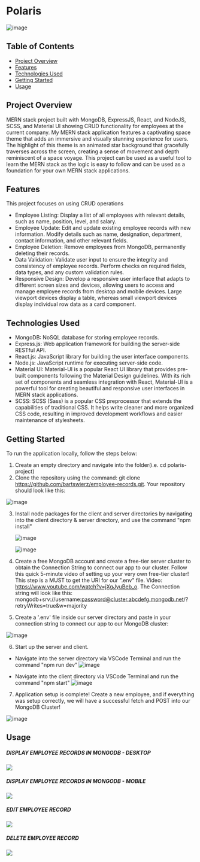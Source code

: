 # Polaris

![image](https://github.com/bartswierz/employee-records/assets/100662080/4164178d-e221-4663-b585-adf42f7cf3d9)

## Table of Contents

- [Project Overview](#project-overview)
- [Features](#features)
- [Technologies Used](#technologies-used)
- [Getting Started](#getting-started)
- [Usage](#usage)

## Project Overview

MERN stack project built with MongoDB, ExpressJS, React, and NodeJS, SCSS, and Material UI showing CRUD functionality for employees at the current company. My MERN stack application features a captivating space theme that adds an immersive and visually stunning experience for users. The highlight of this theme is an animated star background that gracefully traverses across the screen, creating a sense of movement and depth reminiscent of a space voyage. This project can be used as a useful tool to learn the MERN stack as the logic is easy to follow and can be used as a foundation for your own MERN stack applications.

## Features

<!-- List the key features of your project. Describe each feature briefly and explain how it benefits the users. -->
This project focuses on using CRUD operations 
- Employee Listing: Display a list of all employees with relevant details, such as name, position, level, and salary.
- Employee Update: Edit and update existing employee records with new information. Modify details such as name, designation, department, contact information, and other relevant fields.
- Employee Deletion: Remove employees from MongoDB, permanently deleting their records.
- Data Validation: Validate user input to ensure the integrity and consistency of employee records. Perform checks on required fields, data types, and any custom validation rules.
- Responsive Design: Develop a responsive user interface that adapts to different screen sizes and devices, allowing users to access and manage employee records from desktop and mobile devices. Large viewport devices display a table, whereas small viewport devices display individual row data as a card component.

## Technologies Used
- MongoDB: NoSQL database for storing employee records.
- Express.js: Web application framework for building the server-side RESTful API.
- React.js: JavaScript library for building the user interface components.
- Node.js: JavaScript runtime for executing server-side code.
- Material UI: Material-UI is a popular React UI library that provides pre-built components following the Material Design guidelines. With its rich set of components and seamless integration with React, Material-UI is a powerful tool for creating beautiful and responsive user interfaces in MERN stack applications.
- SCSS: SCSS (Sass) is a popular CSS preprocessor that extends the capabilities of traditional CSS. It helps write cleaner and more organized CSS code, resulting in improved development workflows and easier maintenance of stylesheets.

## Getting Started

To run the application locally, follow the steps below:
1. Create an empty directory and navigate into the folder(i.e. cd polaris-project)
2. Clone the repository using the command: git clone https://github.com/bartswierz/employee-records.git. 
  Your repository should look like this: 

  ![image](https://github.com/bartswierz/employee-records/assets/100662080/31bf8c91-8a6a-4d39-98f8-72643275a4d9)
  
3. Install node packages for the client and server directories by navigating into the client directory & server directory, and use the command "npm install"

    ![image](https://github.com/bartswierz/employee-records/assets/100662080/fd6f6100-0912-4a04-a486-2d48d724e611)

    ![image](https://github.com/bartswierz/employee-records/assets/100662080/d71aa969-5be8-4565-8ca4-44edfd29f8c6)

4. Create a free MongoDB account and create a free-tier server cluster to obtain the Connection String to connect our app to our cluster. Follow this quick 5-minute video of setting up your very own free-tier cluster! This step is a MUST to get the URI for our ".env" file. Video: https://www.youtube.com/watch?v=jXgJyuBeb_o. The Connection string will look like this: 
  mongodb+srv://username:password@cluster.abcdefg.mongodb.net/?retryWrites=true&w=majority
  
5. Create a '.env' file inside our server directory and paste in your connection string to connect our app to our MongoDB cluster:

![image](https://github.com/bartswierz/employee-records/assets/100662080/d2943c0a-daad-4916-a4ee-10787b44d63d)

6. Start up the server and client. 
 - Navigate into the server directory via VSCode Terminal and run the command "npm run dev"
![image](https://github.com/bartswierz/employee-records/assets/100662080/45eb1c31-c7bd-482c-a98a-acaae4d4cc17)

 - Navigate into the client directory via VSCode Terminal and run the command "npm start"
  ![image](https://github.com/bartswierz/employee-records/assets/100662080/1ebffde9-c3d5-4c89-b8f1-c234e09d92a7)

7. Application setup is complete! Create a new employee, and if everything was setup correctly, we will have a successful fetch and POST into our MongoDB Cluster!

![image](https://github.com/bartswierz/employee-records/assets/100662080/82943272-eeeb-4a37-aa32-7c424bde3c21)

## Usage

<!--Explain how to use your project. Provide examples and code snippets to demonstrate its functionality. You can also include screenshots or GIFs to visually showcase your project. -->
##### DISPLAY EMPLOYEE RECORDS IN MONGODB - DESKTOP
![](https://media.giphy.com/media/v1.Y2lkPTc5MGI3NjExMjE4YjhlNDdhNWYwNWYwMTU1OGZhZDJiZWFlMGYyOTc0NzRkNmI1NiZlcD12MV9pbnRlcm5hbF9naWZzX2dpZklkJmN0PWc/l0AfwbmPqxG1hPGlrv/giphy.gif)

##### DISPLAY EMPLOYEE RECORDS IN MONGODB - MOBILE
![](https://media.giphy.com/media/qSeeOTKEb6yQe7BQMV/giphy.gif)

##### EDIT EMPLOYEE RECORD
![](https://media.giphy.com/media/qRODnMUqXGzzGpdZhL/giphy.gif)

##### DELETE EMPLOYEE RECORD
![](https://media.giphy.com/media/KyTae3MIfynCe5Tcmr/giphy.gif)
